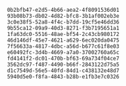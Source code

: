 
                0b2bfb47-e2d5-4b66-aea2-4f8091536d01
                93b08b73-db02-4d82-bfc8-3b1af002eb3e
                3c0e38f5-52a8-4f4c-b7dd-19cf5e46dd36
                9b55ca12-09a9-40d3-8271-f3b7195651a1
                1fa63dc0-5516-48ae-bf54-2c43cb980172
                46d146df-45e7-4621-a629-6ec020da0475
                7f56633a-4817-4dbc-a56d-b677c61f8e03
                e60492fc-3d4b-4669-a7a0-37002760a65c
                fd4141f2-dc01-470b-bf63-69a734f04ce7
                3562dc97-f487-4490-b66f-2843122d75a5
                d1c7549d-56e5-40fd-84d1-c438132e48d7
                5940d5e0-f8fa-4843-b28b-e1fb3e7c0326
                